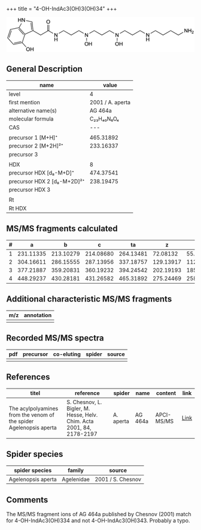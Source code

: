 +++
title = "4-OH-IndAc3(OH)3(OH)34"
+++

![](/img/4-OH-IndAc3(OH)3(OH)34.png)

## General Description

| name                        | value            |
|-----------------------------|------------------|
| level                       | 4                |
| first mention               | 2001 / A. aperta |
| alternative name(s)         | AG 464a          |
| molecular formula           | C₂₃H₄₀N₆O₄       |
| CAS                         | ---              |
|                             |                  |
| precursor 1 [M+H]⁺          | 465.31892        |
| precursor 2 [M+2H]²⁺        | 233.16337        |
| precursor 3                 |                  |
|                             |                  |
| HDX                         | 8                |
| precursor HDX   [d₈-M+D]⁺   | 474.37541        |
| precursor HDX 2 [d₈-M+2D]²⁺ | 238.19475        |
| precursor HDX 3             |                  |
|                             |                  |
| Rt                          |                  |
| Rt HDX                      |                  |

## MS/MS fragments calculated

| # | a         | b         | c         | ta        | z         | y         | tz        |
|---|-----------|-----------|-----------|-----------|-----------|-----------|-----------|
| 1 | 231.11335 | 213.10279 | 214.08680 | 264.13481 | 72.08132 | 55.05477 | 89.10787 |
| 2 | 304.16611 | 286.15555 | 287.13956 | 337.18757 | 129.13917 | 112.11262 | 162.16063 |
| 3 | 377.21887 | 359.20831 | 360.19232 | 394.24542 | 202.19193 | 185.16538 | 235.21339 |
| 4 | 448.29237 | 430.28181 | 431.26582 | 465.31892 | 275.24469 | 258.21814 | 292.27124 |

## Additional characteristic MS/MS fragments

| m/z       | annotation |
|-----------|------------|
|           |            |

## Recorded MS/MS spectra

| pdf | precursor | co-eluting | spider    | source                              |
|-----|-----------|------------|-----------|-------------------------------------|
|     |           |            |           |                                     |

## References

| titel                                                              | reference                                                             | spider    | name    | content    | link                                                                                                                          |
|--------------------------------------------------------------------|-----------------------------------------------------------------------|-----------|---------|------------|-------------------------------------------------------------------------------------------------------------------------------|
| The acylpolyamines from the venom of the spider Agelenopsis aperta | S. Chesnov, L. Bigler, M. Hesse, Helv. Chim. Acta 2001, 84, 2178-2197 | A. aperta | AG 464a | APCI-MS/MS | [Link](https://onlinelibrary.wiley.com/doi/abs/10.1002/1522-2675%2820010815%2984%3A8%3C2178%3A%3AAID-HLCA2178%3E3.0.CO%3B2-N) |

## Spider species

| spider species     | family     | source            |
|--------------------|------------|-------------------|
| Agelenopsis aperta | Agelenidae | 2001 / S. Chesnov |

## Comments
The MS/MS fragment ions of AG 464a published by Chesnov (2001) match for 4-OH-IndAc3(OH)334 and not 4-OH-IndAc3(OH)343. Probably a typo.